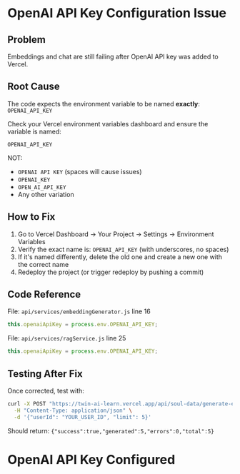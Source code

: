 # OpenAI API Key Configuration Issue

## Problem
Embeddings and chat are still failing after OpenAI API key was added to Vercel.

## Root Cause
The code expects the environment variable to be named **exactly**: `OPENAI_API_KEY`

Check your Vercel environment variables dashboard and ensure the variable is named:
```
OPENAI_API_KEY
```

NOT:
- `OPENAI API KEY` (spaces will cause issues)
- `OPENAI_KEY`
- `OPEN_AI_API_KEY`
- Any other variation

## How to Fix

1. Go to Vercel Dashboard → Your Project → Settings → Environment Variables
2. Verify the exact name is: `OPENAI_API_KEY` (with underscores, no spaces)
3. If it's named differently, delete the old one and create a new one with the correct name
4. Redeploy the project (or trigger redeploy by pushing a commit)

## Code Reference
File: `api/services/embeddingGenerator.js` line 16
```javascript
this.openaiApiKey = process.env.OPENAI_API_KEY;
```

File: `api/services/ragService.js` line 25
```javascript
this.openaiApiKey = process.env.OPENAI_API_KEY;
```

## Testing After Fix
Once corrected, test with:
```bash
curl -X POST "https://twin-ai-learn.vercel.app/api/soul-data/generate-embeddings" \
  -H "Content-Type: application/json" \
  -d '{"userId": "YOUR_USER_ID", "limit": 5}'
```

Should return: `{"success":true,"generated":5,"errors":0,"total":5}`
# OpenAI API Key Configured
